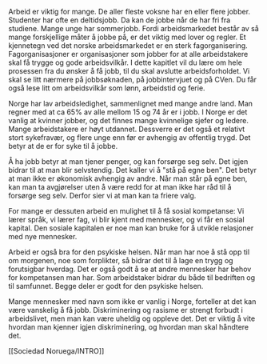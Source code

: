 
Arbeid er viktig for mange. De aller fleste voksne har en eller flere jobber. Studenter har ofte en deltidsjobb. Da kan de jobbe når de har fri fra studiene. Mange unge har sommerjobb. Fordi arbeidsmarkedet består av så mange forskjellige måter å jobbe på, er det viktig med lover og regler. Et kjennetegn ved det norske arbeidsmarkedet er en sterk fagorganisering. Fagorganisasjoner er organisasjoner som jobber for at alle arbeidstakere skal få trygge og gode arbeidsvilkår.
I dette kapitlet vil du lære om hele prosessen fra du ønsker å få jobb, til du skal avslutte arbeidsforholdet. Vi skal se litt nærmere på jobbsøknaden, på jobbintervjuet og på CVen. Du får også lese litt om arbeidsvilkår som lønn, arbeidstid og ferie.

Norge har lav arbeidsledighet, sammenlignet med mange andre land. Man regner med at ca 65% av alle mellom 15 og 74 år er i jobb. I Norge er det vanlig at kvinner jobber, og det finnes mange kvinnelige sjefer og ledere. Mange arbeidstakere er høyt utdannet. Dessverre er det også et relativt stort sykefravær, og flere unge enn før er avhengig av offentlig trygd. Det betyr at de er for syke til å jobbe. 

Å ha jobb betyr at man tjener penger, og kan forsørge seg selv. Det igjen bidrar til at man blir selvstendig. Det kaller vi å "stå på egne ben". Det betyr at man ikke er økonomisk avhengig av andre. Når man står på egne ben, kan man ta avgjørelser uten å være redd for at man ikke har råd til å forsørge seg selv. Derfor sier vi at man kan ta friere valg. 

For mange er dessuten arbeid en mulighet til å få sosial kompetanse: Vi lærer språk, vi lærer fag, vi blir kjent med mennesker, og vi får en sosial kapital. Den sosiale kapitalen er noe man kan bruke for å utvikle relasjoner med nye mennesker. 

Arbeid er også bra for den psykiske helsen. Når man har noe å stå opp til om morgenen, noe som forplikter, så bidrar det til å lage en trygg og forutsigbar hverdag. Det er også godt å se at andre mennesker har behov for kompetansen man har. Som arbeidstaker bidrar du både til bedriften og til samfunnet. Begge deler er godt for den psykiske helsen.

Mange mennesker med navn som ikke er vanlig i Norge, forteller at det kan være vanskelig å få jobb. Diskriminering og rasisme er strengt forbudt i arbeidslivet, men man kan være uheldig og oppleve det. Det er viktig å vite hvordan man kjenner igjen diskriminering, og hvordan man skal håndtere det.


[[Sociedad Noruega/INTRO]]